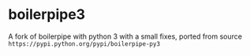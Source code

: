 # boilerpipe3
A fork of boilerpipe with python 3 with a small fixes, ported from source `https://pypi.python.org/pypi/boilerpipe-py3`
